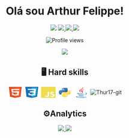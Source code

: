 <div align="center">
<h1> Olá sou Arthur Felippe!
</div>

<div align="center">
<a href = "mailto:arthurthur17@gmail.com">
<img src="https://img.shields.io/badge/-Gmail-%23333?style=for-the-badge&logo=gmail&logoColor=white" target="_blank"></a> 
<a href="https://www.linkedin.com/in/arthur-felippe-5843ab21" target="_blank"><img src="https://img.shields.io/badge/-LinkedIn-%230077B5?style=for-the-badge&logo=linkedin&logoColor=white" target="_blank"> <a href="https://thur17.github.io/" target="_blank"><img src="https://img.shields.io/badge/portfólio-699?style=for-the-badge&logo=About.me&logoColor=white"> <a href="https://drive.google.com/file/d/1isKKU35YZnqJKj1biFx7DQrXJYjcnJXr/view" target="_blank"><img src="https://img.shields.io/badge/Currículo-blue?style=for-the-badge"> </a>
  <p align="center"> <img src="https://komarev.com/ghpvc/?username=Thur17&color=blue" alt="Profile views"/></p>
</div>
</div>

<div align="center">
<img src="https://i.postimg.cc/TPBPYf8V/1-L-Qo-AG863l8-Qvqxp-Ny-Biqw.gif" width="80%"/>


<div align="center">
  <h2> 🖥️ Hard skills </h2>
<div align="center">
<div style="display: inline_block">
<img align="center" alt="thur-HTML" height="30" width="40" src="https://raw.githubusercontent.com/devicons/devicon/master/icons/html5/html5-original.svg">
<img align="center" alt="thur-CSS" height="30" width="40" src="https://raw.githubusercontent.com/devicons/devicon/master/icons/css3/css3-original.svg">
<img align="center" alt="thur-JavaSript" height="30" width="40"src="https://raw.githubusercontent.com/devicons/devicon/master/icons/javascript/javascript-plain.svg">
<img align="center" alt="thur-Python" height="30" width="40" src="https://raw.githubusercontent.com/devicons/devicon/master/icons/python/python-original.svg">
<img align="center" alt="thur-JAVA" height="30" width="40" src="https://github.com/devicons/devicon/blob/master/icons/java/java-original.svg">
<img align="center" alt="Thur17-git" height="35" width="45" src="https://cdn.jsdelivr.net/gh/devicons/devicon/icons/git/git-original.svg"> </br>
</div>


<div align="center">
  <h2> ⚙️Analytics </h2>

  <a href="https://github.com/thur17">
    <img height="180em" src="https://github-readme-stats.vercel.app/api?username=thur17&show_icons=true&bg_color=000&text_color=fff&icon_color=03a1fc&title_color=03a1fc&include_all_commits=true&count_private=true"/>
    <img height="180em" src="https://github-readme-stats.vercel.app/api/top-langs/?username=thur17&layout=compact&langs_count=7&bg_color=000&text_color=fff&icon_color=03a1fc&title_color=03a1fc"/>
  </a>
</div>
